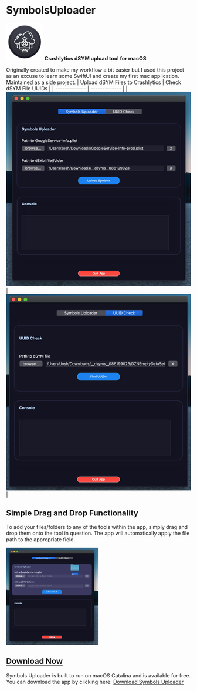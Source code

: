 # SymbolsUploader
<img src="https://github.com/jmjoshua/SymbolsUploader/blob/master/Images/Icon.png" width="20%">
<b>Crashlytics dSYM upload tool for macOS</b>

Originally created to make my workflow a bit easier but I used this project as an excuse to learn some SwiftUI and create my first mac application. Maintained as a side project.
| Upload dSYM Files to Crashlytics  | Check dSYM File UUIDs |
| ------------- | ------------- |
| ![Symbols Uploader Screenshot](https://github.com/jmjoshua/SymbolsUploader/blob/master/Images/Screen%20Shot%202020-05-26%20at%202.04.44%20AM.png) | ![UUID Check Screenshot](https://github.com/jmjoshua/SymbolsUploader/blob/master/Images/Screen%20Shot%202020-05-26%20at%202.04.50%20AM.png) |

## Simple Drag and Drop Functionality
To add your files/folders to any of the tools within the app, simply drag and drop them onto the tool in question. The app will automatically apply the file path to the appropriate field.

<img src="https://github.com/jmjoshua/SymbolsUploader/blob/master/Images/drag_and_drop_screenshot.png" width="50%">


## [Download Now](https://www.dropbox.com/s/hiknb14j8ddz45e/SymbolsUploader.zip?dl=0)
Symbols Uploader is built to run on macOS Catalina and is available for free.
You can download the app by clicking here: [Download Symbols Uploader](https://www.dropbox.com/s/hiknb14j8ddz45e/SymbolsUploader.zip?dl=0)
